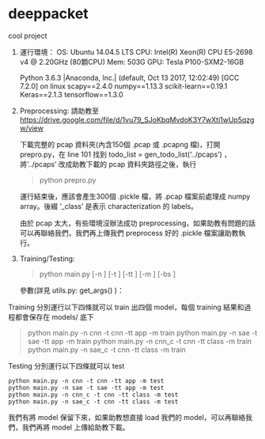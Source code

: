 # deeppacket
cool project


1. 運行環境：
    OS:	Ubuntu 14.04.5 LTS
    CPU:	Intel(R) Xeon(R) CPU E5-2698 v4 @ 2.20GHz (80顆CPU)
    Mem:	503G
    GPU:	Tesla P100-SXM2-16GB

    Python 3.6.3 |Anaconda, Inc.| (default, Oct 13 2017, 12:02:49) [GCC 7.2.0] on linux
    scapy==2.4.0
    numpy==1.13.3
    scikit-learn==0.19.1
    Keras==2.1.3
    tensorflow==1.3.0

2. Preprocessing:
    請助教至 https://drive.google.com/file/d/1vu79_SJoKbqMvdoK3Y7wXti1wUp5qzgw/view
    
    下載完整的 pcap 資料夾(內含150個 .pcap 或 .pcapng 檔)，打開 prepro.py，在 line 101 找到 todo_list = gen_todo_list(‘../pcaps’) ，將’../pcaps’ 改成助教下載的 pcap 資料夾路徑之後，執行 

    > python prepro.py

    運行結束後，應該會產生300個 .pickle 檔，將 .pcap 檔案前處理成 numpy array。後綴 ‘_class’ 是表示 characterization 的 labels。
    
    由於 pcap 太大，有些環境沒辦法成功 preprocessing，如果助教有問題的話可以再聯絡我們，我們再上傳我們 preprocess 好的 .pickle 檔案讓助教執行。


3. Training/Testing:
    > python main.py [-n <model name>] [-t <model type>] [-tt <task type>] [-m <mode>] [-bs <batch size>]

    參數(詳見 utils.py: get_args() )：





Training
分別運行以下四條就可以 train 出四個 model，每個 training 結果和過程都會保存在 models/ 底下
> python main.py -n cnn -t cnn -tt app -m train
python main.py -n sae -t sae -tt app -m train
python main.py -n cnn_c -t cnn -tt class -m train
python main.py -n sae_c -t cnn -tt class -m train

Testing
分別運行以下四條就可以 test

    python main.py -n cnn -t cnn -tt app -m test
    python main.py -n sae -t sae -tt app -m test
    python main.py -n cnn_c -t cnn -tt class -m test
    python main.py -n sae_c -t cnn -tt class -m test


我們有將 model 保留下來，如果助教想直接 load 我們的 model，可以再聯絡我們，我們再將 model 上傳給助教下載。
